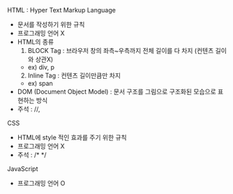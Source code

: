 HTML : Hyper Text Markup Language
- 문서를 작성하기 위한 규칙
- 프로그래밍 언어 X
- HTML의 종류
  1. BLOCK Tag : 브라우저 창의 좌측~우측까지 전체 길이를 다 차지 (컨텐츠 길이와 상관X)
  - ex) div, p
  2. Inline Tag : 컨텐츠 길이만큼만 차지
  - ex) span
- DOM (Document Object Model) : 문서 구조를 그림으로 구조화된 모습으로 표현하는 방식
- 주석 : //, <!-- -->

CSS
- HTML에 style 적인 효과를 주기 위한 규칙
- 프로그래밍 언어 X
- 주석 : /* */

JavaScript
- 프로그래밍 언어 O